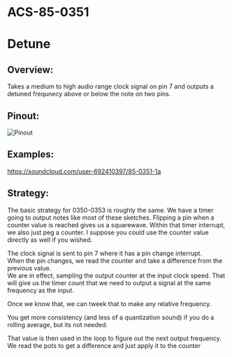 # ACS-85-0351
Detune
==============

## Overview:
Takes a medium to high audio range clock signal on pin 7 and outputs a detuned frequnecy above or below the note on two pins.
 
## Pinout:
![Pinout](https://github.com/robstave/ArduinoComponentSketches/blob/master/ACS-85%20ATTiny85%20sketches/ACS-85-0351/images/ACS-85-0351.png) 

 
## Examples:

 https://soundcloud.com/user-692410397/85-0351-1a

## Strategy:

The basic strategy for 0350-0353 is roughly the same.
We have a timer going to output notes like most of these sketches.  Flipping a pin when a counter value is reached gives us a squarewave.
Within that timer interrupt, we also just peg a counter.  I suppose you could use the counter value directly as well if you wished.


The clock signal is sent to pin 7 where it has a pin change interrupt.  
When the pin changes, we read the counter and take a difference from  the previous value.  
We are in effect, sampling the output counter at the input clock speed.  That will give us 
the timer count that we need to output a signal at the same frequency as the input.

Once we know that, we can tweek that to make any relative frequency.

You get more consistency (and less of a quantization sound) if you do a rolling average, but its not needed.

That value is then used in the loop to figure out the next output frequency.  We read the pots to get a difference and just apply it to the counter

 
